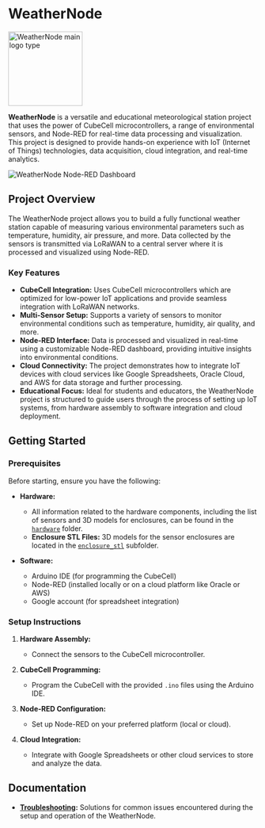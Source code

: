 # WeatherNode

<img src="https://github.com/phiflip/WeatherNode/blob/main/illustrations/logo_icon.png" width="150" alt="WeatherNode main logo type">

**WeatherNode** is a versatile and educational meteorological station project that uses the power of CubeCell microcontrollers, a range of environmental sensors, and Node-RED for real-time data processing and visualization. This project is designed to provide hands-on experience with IoT (Internet of Things) technologies, data acquisition, cloud integration, and real-time analytics.

<img src="https://github.com/phiflip/WeatherNode/blob/main/illustrations/NodeRed_Dashboard.PNG" alt="WeatherNode Node-RED Dashboard">

## Project Overview

The WeatherNode project allows you to build a fully functional weather station capable of measuring various environmental parameters such as temperature, humidity, air pressure, and more. Data collected by the sensors is transmitted via LoRaWAN to a central server where it is processed and visualized using Node-RED.

### Key Features

- **CubeCell Integration:** Uses CubeCell microcontrollers which are optimized for low-power IoT applications and provide seamless integration with LoRaWAN networks.
- **Multi-Sensor Setup:** Supports a variety of sensors to monitor environmental conditions such as temperature, humidity, air quality, and more.
- **Node-RED Interface:** Data is processed and visualized in real-time using a customizable Node-RED dashboard, providing intuitive insights into environmental conditions.
- **Cloud Connectivity:** The project demonstrates how to integrate IoT devices with cloud services like Google Spreadsheets, Oracle Cloud, and AWS for data storage and further processing.
- **Educational Focus:** Ideal for students and educators, the WeatherNode project is structured to guide users through the process of setting up IoT systems, from hardware assembly to software integration and cloud deployment.

## Getting Started

### Prerequisites

Before starting, ensure you have the following:

- **Hardware:**
  - All information related to the hardware components, including the list of sensors and 3D models for enclosures, can be found in the [`hardware`](./hardware) folder.
  - **Enclosure STL Files:** 3D models for the sensor enclosures are located in the [`enclosure_stl`](./hardware/enclosure_stl) subfolder.

- **Software:**
  - Arduino IDE (for programming the CubeCell)
  - Node-RED (installed locally or on a cloud platform like Oracle or AWS)
  - Google account (for spreadsheet integration)
 
### Setup Instructions

1. **Hardware Assembly:**
   - Connect the sensors to the CubeCell microcontroller.

2. **CubeCell Programming:**
   - Program the CubeCell with the provided `.ino` files using the Arduino IDE.

3. **Node-RED Configuration:**
   - Set up Node-RED on your preferred platform (local or cloud).

4. **Cloud Integration:**
   - Integrate with Google Spreadsheets or other cloud services to store and analyze the data.


## Documentation

- **[Troubleshooting](./troubleshoot/README.md):** Solutions for common issues encountered during the setup and operation of the WeatherNode.



